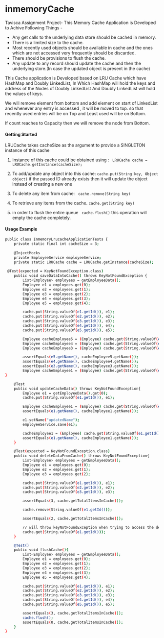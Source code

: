 # inmemoryCache
Tavisca Assignment Project-
This Memory Cache Application is Developed to Achive Following Things -
 - Any get calls to the underlying data store should be cached in memory.
 - There is a limited size to the cache.
 - Most recently used objects should be available in cache and the ones which are not accessed very frequently should be discarded.
  - There should be provisions to flush the cache.
  - Any update to any record should update the cache and then the underlying store.(In case the updated object is present in the cache)

This Cache application is Developed based on LRU Cache which have HashMap and Doubly LinkedList, In Which HashMap will hold the keys and address of the Nodes of Doubly LinkedList And Doubly LinkedList will hold the values of keys.

We will remove element from bottom and add element on start of LinkedList and whenever any entry is accessed , it will be moved to top. so that recently used entries will be on Top and Least used will be on Bottom.

If count reaches to Capacity then we will remove the node from Bottom.

#### Getting Started
LRUCache takes cacheSize as the argument to provide a SINGLETON instance of this cache
1. Instance of this cache could be obtained using :
``` LRUCache cache = LRUCache.getInstance(cacheSize);```
2. To add/update any object into this cache:
```cache.put(String key, Object object)```  if the passed ID already exists then it will update the object instead of creating a new one

3. To  delete any item from cache:
``` cache.remove(String key)```
4. To retrieve any items from the cache.
```cache.get(String key)```
5. in order to flush the entire queue
``` cache.flush()```  this operation will empty the cache completely.

#### Usage Example
```sh
public class InmemoryLrucacheApplicationTests {
    private static final int cacheSize = 3;
    
    @InjectMocks
    private EmployeeService employeeService;
    private static LRUCache cache = LRUCache.getInstance(cacheSize);
    
 @Test(expected = KeyNotFoundException.class)
    public void saveDataIntoCache() throws KeyNotFoundException {
        List<Employee> employees = getEmployeeData();
        Employee e1 = employees.get(0);
        Employee e2 = employees.get(1);
        Employee e3 = employees.get(2);
        Employee e4 = employees.get(3);
        Employee e5 = employees.get(4);

        cache.put(String.valueOf(e1.getId()), e1);
        cache.put(String.valueOf(e2.getId()), e2);
        cache.put(String.valueOf(e3.getId()), e3);
        cache.put(String.valueOf(e4.getId()), e4);
        cache.put(String.valueOf(e5.getId()), e5);

        Employee cacheEmployee5 = (Employee) cache.get(String.valueOf(e5.getId()));
        Employee cacheEmployee4 = (Employee) cache.get(String.valueOf(e4.getId()));
        Employee cacheEmployee3 = (Employee) cache.get(String.valueOf(e3.getId()));

        assertEquals(e5.getName(), cacheEmployee5.getName());
        assertEquals(e4.getName(), cacheEmployee4.getName());
        assertEquals(e3.getName(), cacheEmployee3.getName());
        Employee cacheEmployee1 = (Employee) cache.get(String.valueOf(e1.getId()));
}

    @Test
    public void updateCacheData() throws KeyNotFoundException{
        Employee e1 = getEmployeeData().get(0);
        cache.put(String.valueOf(e1.getId()), e1);

        Employee cacheEmployee1 = (Employee) cache.get(String.valueOf(e1.getId()));
        assertEquals(e1.getName(), cacheEmployee1.getName());

        e1.setName("updatedName");
        employeeService.save(e1);

        cacheEmployee1 = (Employee) cache.get(String.valueOf(e1.getId()));
        assertEquals(e1.getName(), cacheEmployee1.getName());
    }

    @Test(expected = KeyNotFoundException.class)
    public void deleteDataFromCache() throws KeyNotFoundException{
        List<Employee> employees = getEmployeeData();
        Employee e1 = employees.get(0);
        Employee e2 = employees.get(1);
        Employee e3 = employees.get(2);

        cache.put(String.valueOf(e1.getId()), e1);
        cache.put(String.valueOf(e2.getId()), e2);
        cache.put(String.valueOf(e3.getId()), e3);

        assertEquals(3, cache.getTotalItemsInCache());

        cache.remove(String.valueOf(e1.getId()));

        assertEquals(2, cache.getTotalItemsInCache());

        // will throw keyNotFoundException when trying to access the deleted object from cache
        cache.get(String.valueOf(e1.getId()));
    }

    @Test()
    public void flushCache(){
        List<Employee> employees = getEmployeeData();
        Employee e1 = employees.get(0);
        Employee e2 = employees.get(1);
        Employee e3 = employees.get(2);
        Employee e4 = employees.get(3);
        Employee e5 = employees.get(4);

        cache.put(String.valueOf(e1.getId()), e1);
        cache.put(String.valueOf(e2.getId()), e2);
        cache.put(String.valueOf(e3.getId()), e3);
        cache.put(String.valueOf(e4.getId()), e4);
        cache.put(String.valueOf(e5.getId()), e5);

        assertEquals(3, cache.getTotalItemsInCache());
        cache.flush();
        assertEquals(0, cache.getTotalItemsInCache());
    }
}
```
